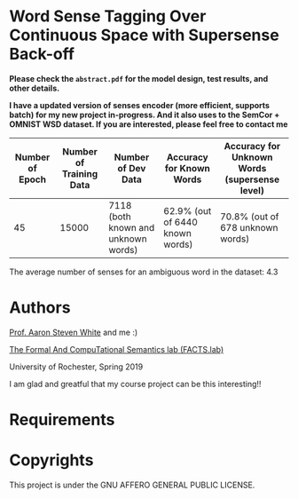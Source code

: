 # Word Sense Tagging Over Continuous Space with Supersense Back-off

**Please check the `abstract.pdf` for the model design, test results, and other details.**

**I have a updated version of senses encoder (more efficient, supports batch) for my new project in-progress. And it also uses to the SemCor + OMNIST WSD dataset. If you are interested, please feel free to contact me**

|Number of Epoch|Number of Training Data|Number of Dev Data|Accuracy for Known Words|Accuracy for Unknown Words (supersense level)|
|---|---|---|---|---|
| 45  | 15000 | 7118 (both known and unknown words)  | 62.9% (out of 6440 known words)  | 70.8% (out of 678 unknown words)|

The average number of senses for an ambiguous word in the dataset: 4.3

# Authors

[Prof. Aaron Steven White](http://aaronstevenwhite.io/) and me :)

[The Formal And CompuTational Semantics lab (FACTS.lab)](http://factslab.io/)

University of Rochester, Spring 2019

I am glad and greatful that my course project can be this interesting!!

# Requirements

# Copyrights
This project is under the GNU AFFERO GENERAL PUBLIC LICENSE.

